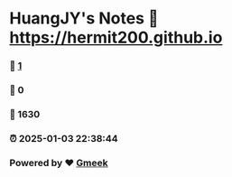 # HuangJY's Notes :link: https://hermit200.github.io 
### :page_facing_up: [1](https://hermit200.github.io/tag.html) 
### :speech_balloon: 0 
### :hibiscus: 1630 
### :alarm_clock: 2025-01-03 22:38:44 
### Powered by :heart: [Gmeek](https://github.com/Meekdai/Gmeek)
